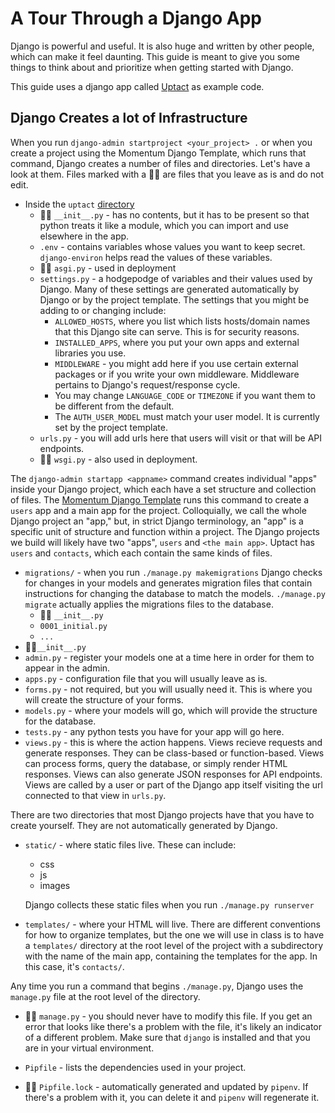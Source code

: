 # A Tour Through a Django App

Django is powerful and useful. It is also huge and written
by other people, which can make it feel daunting. This guide
is meant to give you some things to think about and prioritize when
getting started with Django.

This guide uses a django app called [Uptact](https://github.com/Momentum-Team-10/example-django-uptact) as example code.

## Django Creates a lot of Infrastructure

When you run `django-admin startproject <your_project> .` or when you create a project using the Momentum Django Template, which runs that command, Django creates a number of files and directories. Let's have a look at them. Files marked with a 🙅‍♀️ are files that you leave as is and do not edit.

- Inside the `uptact` [directory](https://github.com/Momentum-Team-10/example-django-uptact/tree/main/uptact)
  - 🙅‍♀️ `__init__.py` - has no contents, but it has to be present so that python treats it like a module, which you can import and use elsewhere in the app.
  - `.env` - contains variables whose values you want to keep secret. `django-environ` helps read the values of these variables.
  - 🙅‍♀️ `asgi.py` - used in deployment
  - `settings.py` - a hodgepodge of variables and their values used by Django. Many of these settings are generated automatically by Django or by the project template. The settings that you might be adding to or changing include:
    - `ALLOWED_HOSTS`, where you list which lists hosts/domain names that this Django site can serve. This is for security reasons.
    - `INSTALLED_APPS`, where you put your own apps and external libraries you use.
    - `MIDDLEWARE` - you might add here if you use certain external packages or if you write your own middleware. Middleware pertains to Django's request/response cycle.
    - You may change `LANGUAGE_CODE` or `TIMEZONE` if you want them to be different from the default.
    - The `AUTH_USER_MODEL` must match your user model. It is currently set by the project template.
  - `urls.py` - you will add urls here that users will visit or that will be API endpoints.
  - 🙅‍♀️ `wsgi.py` - also used in deployment.

The `django-admin startapp <appname>` command creates individual "apps" inside your Django project, which each have a set structure and collection of files. The [Momentum Django Template](https://github.com/Momentum-Team-8/momentum-django-project-template) runs this command to create a `users` app and a main app for the project. Colloquially, we call the whole Django project an "app," but, in strict Django terminology, an "app" is a specific unit of structure and function within a project. The Django projects we build will likely have two "apps", `users` and `<the main app>`. Uptact has `users` and `contacts`, which each contain the same kinds of files.

- `migrations/` - when you run `./manage.py makemigrations` Django checks for changes in your models and generates migration files that contain instructions for changing the database to match the models. `./manage.py migrate` actually applies the migrations files to the database.
  - 🙅‍♀️ `__init__.py`
  - `0001_initial.py`
  - `...`
- 🙅‍♀️`__init__.py`
- `admin.py` - register your models one at a time here in order for them to appear in the admin.
- `apps.py` - configuration file that you will usually leave as is.
- `forms.py` - not required, but you will usually need it. This is where you will create the structure of your forms.
- `models.py` - where your models will go, which will provide the structure for the database.
- `tests.py` - any python tests you have for your app will go here.
- `views.py` - this is where the action happens. Views recieve requests and generate responses. They can be class-based or function-based. Views can process forms, query the database, or simply render HTML responses. Views can also generate JSON responses for API endpoints. Views are called by a user or part of the Django app itself visiting the url connected to that view in `urls.py`.

There are two directories that most Django projects have that you have to create yourself. They are not automatically generated by Django.

- `static/` - where static files live. These can include:

  - css
  - js
  - images

  Django collects these static files when you run `./manage.py runserver`

- `templates/` - where your HTML will live. There are different conventions for how to organize templates, but the one we will use in class is to have a `templates/` directory at the root level of the project with a subdirectory with the name of the main app, containing the templates for the app. In this case, it's `contacts/`.

Any time you run a command that begins `./manage.py`, Django uses the `manage.py` file at the root level of the directory.

- 🙅‍♀️ `manage.py` - you should never have to modify this file. If you get an error that looks like there's a problem with the file, it's likely an indicator of a different problem. Make sure that `django` is installed and that you are in your virtual environment.

- `Pipfile` - lists the dependencies used in your project.
- 🙅‍♀️ `Pipfile.lock` - automatically generated and updated by `pipenv`. If there's a problem with it, you can delete it and `pipenv` will regenerate it.
